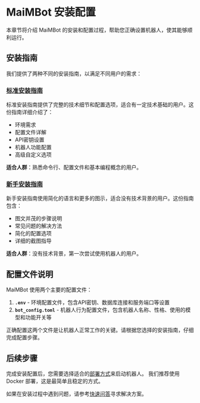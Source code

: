 # MaiMBot 安装配置

本章节将介绍 MaiMBot 的安装和配置过程，帮助您正确设置机器人，使其能够顺利运行。

## 安装指南

我们提供了两种不同的安装指南，以满足不同用户的需求：

### [标准安装指南](./installation_standard)

标准安装指南提供了完整的技术细节和配置选项，适合有一定技术基础的用户。这份指南详细介绍了：

- 环境需求
- 配置文件详解
- API密钥设置
- 机器人功能配置
- 高级自定义选项

**适合人群**：熟悉命令行、配置文件和基本编程概念的用户。

### [新手安装指南](./installation_cute)

新手安装指南使用简化的语言和更多的图示，适合没有技术背景的用户。这份指南包含：

- 图文并茂的步骤说明
- 常见问题的解决方法
- 简化的配置选项
- 详细的截图指导

**适合人群**：没有技术背景，第一次尝试使用机器人的用户。

## 配置文件说明

MaiMBot 使用两个主要的配置文件：

1. **`.env`** - 环境配置文件，包含API密钥、数据库连接和服务端口等设置
2. **`bot_config.toml`** - 机器人行为配置文件，包含机器人名称、性格、使用的模型和功能开关等

正确配置这两个文件是让机器人正常工作的关键。请根据您选择的安装指南，仔细完成配置步骤。

## 后续步骤

完成安装配置后，您需要选择适合的[部署方式](/manual/deployment/)来启动机器人。
我们推荐使用 Docker 部署，这是最简单且稳定的方式。

如果在安装过程中遇到问题，请参考[快速问答](/manual/usage/fast_q_a)寻求解决方案。
